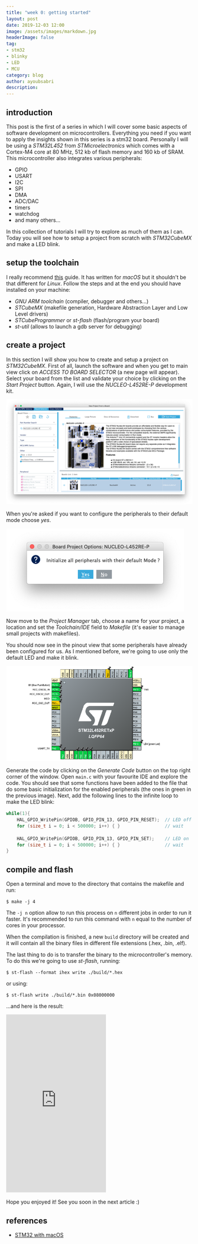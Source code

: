 ```yaml
---
title: "week 0: getting started"
layout: post
date: 2019-12-03 12:00
image: /assets/images/markdown.jpg
headerImage: false
tag:
- stm32
- blinky
- LED
- MCU
category: blog
author: ayoubsabri
description:
---
```


## introduction

This post is the first of a series in which I will cover some basic aspects of software development on microcontrollers. Everything you need if you want to apply the insights shown in this series is a stm32 board. Personally I will be using a _STM32L452_ from _STMicroelectronics_ which comes with a Cortex-M4 core at 80 MHz, 512 kb of flash memory and 160 kb of SRAM. This microcontroller also integrates various peripherals:

- GPIO
- USART
- I2C
- SPI
- DMA
- ADC/DAC
- timers
- watchdog
- and many others...

In this collection of tutorials I will try to explore as much of them as I can.
Today you will see how to setup a project from scratch with _STM32CubeMX_ and make a LED blink.

## setup the toolchain

I really recommend [this][1] guide. It has written for _macOS_ but it shouldn't be that different for _Linux_. Follow the steps and at the end you should have installed on your machine:
- _GNU ARM toolchain_ (compiler, debugger and others...)
- _STCubeMX_ (makefile generation, Hardware Abstraction Layer and Low Level drivers)
- _STCubeProgrammer_ or _st-flash_ (flash/program your board)
- _st-util_ (allows to launch a gdb server for debugging)

## create a project

In this section I will show you how to create and setup a project on _STM32CubeMX_.
First of all, launch the software and when you get to main view click on _ACCESS TO BOARD SELECTOR_ (a new page will appear). Select your board from the list and validate your choice by clicking on the _Start Project_ button. Again, I will use the _NUCLEO-L452RE-P_ development kit.

![Image](/assets/images/blog/0/board.png)

When you're asked if you want to configure the peripherals to their default mode choose _yes_.

![Image](/assets/images/blog/0/init.png)

Now move to the _Project Manager_ tab, choose a name for your project, a location and set the _Toolchain/IDE_ field to _Makefile_ (it's easier to manage small projects with makefiles).

You should now see in the pinout view that some peripherals have already been configured for us. As I mentioned before, we're going to use only the default LED and make it blink.

![Image](/assets/images/blog/0/config.png)

Generate the code by clicking on the _Generate Code_ button on the top right corner of the window.
Open `main.c` with your favourite IDE and explore the code. You should see that some functions have been added to the file that do some basic initialization for the enabled peripherals (the ones in green in the previous image).
Next, add the following lines to the infinite loop to make the LED blink:

```c
while(1){
    HAL_GPIO_WritePin(GPIOB, GPIO_PIN_13, GPIO_PIN_RESET);  // LED off
    for (size_t i = 0; i < 500000; i++) { }                 // wait

    HAL_GPIO_WritePin(GPIOB, GPIO_PIN_13, GPIO_PIN_SET);    // LED on
    for (size_t i = 0; i < 500000; i++) { }                 // wait
}
```

## compile and flash

Open a terminal and move to the directory that contains the makefile and run:

```
$ make -j 4
```

The `-j n` option allow to run this process on `n` different jobs in order to run it faster. It's recommended to run this command with `n` equal to the number of cores in your processor.

When the compilation is finished, a new `build` directory will be created and it will contain all the binary files in different file extensions (.hex, .bin, .elf).

The last thing to do is to transfer the binary to the microcontroller's memory. To do this we're going to use _st-flash_, running:

```
$ st-flash --format ihex write ./build/*.hex
```

or using:

```
$ st-flash write ./build/*.bin 0x08000000
```

...and here is the result:

<iframe src="https://giphy.com/embed/Ut8474RhAb6CCtpF2f" width="270" height="480" frameBorder="0" class="giphy-embed" allowFullScreen></iframe>

Hope you enjoyed it! See you soon in the next article :)

## references

- [STM32 with macOS][1]


[1]: https://github.com/glegrain/STM32-with-macOS

